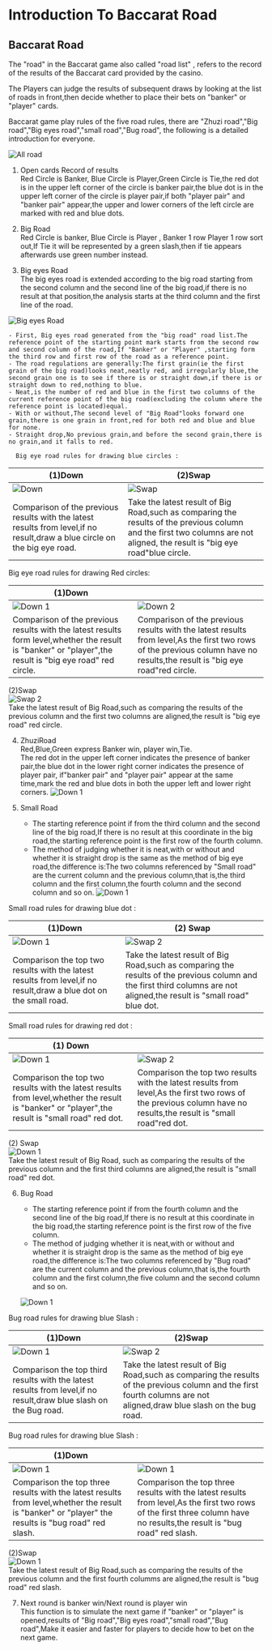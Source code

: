 # Introduction To Baccarat Road

## Baccarat Road

The "road" in the Baccarat game also called "road list" , refers to the record of the results of the Baccarat card provided by the casino.

The Players can judge the results of subsequent draws by looking at the list of roads in front,then decide whether to place their bets on "banker" or "player" cards.

Baccarat game play rules of the five road rules, there are "Zhuzi road","Big road","Big eyes road","small road","Bug road", the following is a detailed introduction for everyone.

![All road](https://res-global.1315cdn.com:11443/statics/game_rules/img_21.png)

1.  Open cards Record of results  
    Red Circle is Banker, Blue Circle is Player,Green Circle is Tie,the red dot is in the upper left corner of the circle is banker pair,the blue dot is in the upper left corner of the circle is player pair,if both "player pair" and "banker pair" appear,the upper and lower corners of the left circle are marked with red and blue dots.

2.  Big Road  
    Red Circle is banker, Blue Circle is Player , Banker 1 row Player 1 row sort out,If Tie it will be represented by a green slash,then if tie appears afterwards use green number instead.

3.  Big eyes Road  
    The big eyes road is extended according to the big road starting from the second column and the second line of the big road,if there is no result at that position,the analysis starts at the third column and the first line of the road.

![Big eyes Road](https://res-global.1315cdn.com:11443/statics/game_rules/img_2.png)

    - First, Big eyes road generated from the "big road" road list.The reference point of the starting point mark starts from the second row and second column of the road,If "Banker" or "Player" ,starting form the third row and first row of the road as a reference point.
    - The road regulations are generally:The first grain(ie the first grain of the big road)looks neat,neatly red, and irregularly blue,the second grain one is to see if there is or straight down,if there is or straight down to red,nothing to blue.
    - Neat,is the number of red and blue in the first two columns of the current reference point of the big road(excluding the column where the reference point is located)equal.
    - With or without,The second level of "Big Road"looks forward one grain,there is one grain in front,red for both red and blue and blue for none.
    - Straight drop,No previous grain,and before the second grain,there is no grain,and it falls to red.

      Big eye road rules for drawing blue circles :

| (1)Down                                                                                                                    | (2)Swap                                                                                                                                                                     |
| -------------------------------------------------------------------------------------------------------------------------- | --------------------------------------------------------------------------------------------------------------------------------------------------------------------------- |
| ![Down](https://res-global.1315cdn.com:11443/statics/game_rules/img_3.png)                                                 | ![Swap](https://res-global.1315cdn.com:11443/statics/game_rules/img_4.png)                                                                                                  |
| Comparison of the previous results with the latest results from level,if no result,draw a blue circle on the big eye road. | Take the latest result of Big Road,such as comparing the results of the previous column and the first two columns are not aligned, the result is "big eye road"blue circle. |

Big eye road rules for drawing Red circles:

| (1)Down                                                                                                                                                   | &nbsp;                                                                                                                                                                     |
| --------------------------------------------------------------------------------------------------------------------------------------------------------- | -------------------------------------------------------------------------------------------------------------------------------------------------------------------------- |
| ![Down 1](https://res-global.1315cdn.com:11443/statics/game_rules/img_5.png)                                                                              | ![Down 2](https://res-global.1315cdn.com:11443/statics/game_rules/img_6.png)                                                                                               |
| Comparison of the previous results with the latest results form level,whether the result is "banker" or "player",the result is "big eye road" red circle. | Comparison of the previous results with the latest results from level,As the first two rows of the previous column have no results,the result is "big eye road"red circle. |

(2)Swap  
![Swap 2](https://res-global.1315cdn.com:11443/statics/game_rules/img_7.png)  
Take the latest result of Big Road,such as comparing the results of the previous column and the first two columns are aligned,the result is "big eye road" red circle.

4.  ZhuziRoad  
    Red,Blue,Green express Banker win, player win,Tie.  
    The red dot in the upper left corner indicates the presence of banker pair,the blue dot in the lower right corner indicates the presence of player pair, if"banker pair" and "player pair" appear at the same time,mark the red and blue dots in both the upper left and lower right corners.
    ![Down 1](https://res-global.1315cdn.com:11443/statics/game_rules/img_8.png)
5.  Small Road

    - The starting reference point if from the third column and the second line of the big road,If there is no result at this coordinate in the big road,the starting reference point is the first row of the fourth column.
    - The method of judging whether it is neat,with or without and whether it is straight drop is the same as the method of big eye road,the difference is:The two columns referenced by "Small road" are the current column and the previous column,that is,the third column and the first column,the fourth column and the second column and so on.
      ![Down 1](https://res-global.1315cdn.com:11443/statics/game_rules/img_9.png)

Small road rules for drawing blue dot :

| (1)Down                                                                                                           | (2) Swap                                                                                                                                                                 |
| ----------------------------------------------------------------------------------------------------------------- | ------------------------------------------------------------------------------------------------------------------------------------------------------------------------ |
| ![Down 1](https://res-global.1315cdn.com:11443/statics/game_rules/img_10.png)                                     | ![Swap 2](https://res-global.1315cdn.com:11443/statics/game_rules/img_11.png)                                                                                            |
| Comparison the top two results with the latest results from level,if no result,draw a blue dot on the small road. | Take the latest result of Big Road,such as comparing the results of the previous column and the first third columns are not aligned,the result is "small road" blue dot. |

Small road rules for drawing red dot :

| (1) Down                                                                                                                                         | &nbsp;                                                                                                                                                            |
| ------------------------------------------------------------------------------------------------------------------------------------------------ | ----------------------------------------------------------------------------------------------------------------------------------------------------------------- |
| ![Down 1](https://res-global.1315cdn.com:11443/statics/game_rules/img_12.png)                                                                    | ![Swap 2](https://res-global.1315cdn.com:11443/statics/game_rules/img_13.png)                                                                                     |
| Comparison the top two results with the latest results from level,whether the result is "banker" or "player",the result is "small road" red dot. | Comparison the top two results with the latest results from level,As the first two rows of the previous column have no results,the result is "small road"red dot. |

(2) Swap  
![Down 1](https://res-global.1315cdn.com:11443/statics/game_rules/img_14.png)  
 Take the latest result of Big Road, such as comparing the results of the previous column and the first third columns are aligned,the result is "small road" red dot.

6.  Bug Road

    - The starting reference point if from the fourth column and the second line of the big road,If there is no result at this coordinate in the big road,the starting reference point is the first row of the five column.
    - The method of judging whether it is neat,with or without and whether it is straight drop is the same as the method of big eye road,the difference is:The two columns referenced by "Bug road" are the current column and the previous column,that is,the fourth column and the first column,the five column and the second column and so on.

    ![Down 1](https://res-global.1315cdn.com:11443/statics/game_rules/img_15.png)

Bug road rules for drawing blue Slash :

| (1)Down                                                                                                           | (2)Swap                                                                                                                                                               |
| ----------------------------------------------------------------------------------------------------------------- | --------------------------------------------------------------------------------------------------------------------------------------------------------------------- |
| ![Down 1](https://res-global.1315cdn.com:11443/statics/game_rules/img_16.png)                                     | ![Swap 2](https://res-global.1315cdn.com:11443/statics/game_rules/img_17.png)                                                                                         |
| Comparison the top third results with the latest results from level,if no result,draw blue slash on the Bug road. | Take the latest result of Big Road,such as comparing the results of the previous column and the first fourth columns are not aligned,draw blue slash on the bug road. |

Bug road rules for drawing blue Slash :

| (1)Down                                                                                                                                             | &nbsp;                                                                                                                                                                  |
| --------------------------------------------------------------------------------------------------------------------------------------------------- | ----------------------------------------------------------------------------------------------------------------------------------------------------------------------- |
| ![Down 1](https://res-global.1315cdn.com:11443/statics/game_rules/img_18.png)                                                                       | ![Down 1](https://res-global.1315cdn.com:11443/statics/game_rules/img_19.png)                                                                                           |
| Comparison the top three results with the latest results from level,whether the result is "banker" or "player" the results is "bug road" red slash. | Comparison the top three results with the latest results from level,As the first two rows of the first three column have no results,the result is "bug road" red slash. |

(2)Swap  
![Down 1](https://res-global.1315cdn.com:11443/statics/game_rules/img_20.png)  
Take the latest result of Big Road,such as comparing the results of the previous column and the first fourth columms are aligned,the result is "bug road" red slash.

7.  Next round is banker win/Next round is player win  
    This function is to simulate the next game if "banker" or "player" is opened,results of "Big road","Big eyes road","small road","Bug road",Make it easier and faster for players to decide how to bet on the next game.
